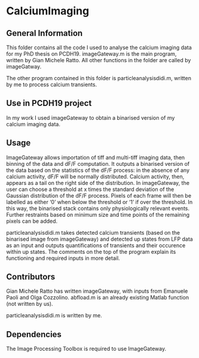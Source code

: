# CalciumImaging

## General Information
This folder contains all the code I used to analyse the calcium imaging data for my PhD thesis on PCDH19. 
imageGateway.m is the main program, written by Gian Michele Ratto. All other functions in the folder are called by imageGatway.

The other program contained in this folder is particleanalysisdidi.m, written by me to process calcium transients.

## Use in PCDH19 project
In my work I used imageGateway to obtain a binarised version of my calcium imaging data. 

## Usage
ImageGateway allows importation of tiff and multi-tiff imaging data, then binning of the data and dF/F computation. It outputs a binarised version of the 
data based on the statistics of the dF/F process: in the absence of any calcium activity, dF/F will be normally distributed. Calcium activity, then, appears
as a tail on the right side of the distribution. In imageGateway, the user can choose a threshold at x times the standard deviation of the Gaussian 
distribution of the dF/F process. Pixels of each frame will then be labelled as either ‘0’ when below the threshold or ‘1’ if over the threshold. In this
way, the binarised stack contains only physiologically relevant events. Further restraints based on minimum size and time points of the remaining pixels
can be added. 

particleanalysisdidi.m takes detected calcium transients (based on the binarised image from imageGateway) and detected up states from LFP data as an input
and outputs quantifications of transients and their occurence within up states. 
The comments on the top of the program explain its functioning and required inputs in more detail. 

## Contributors
Gian Michele Ratto has written imageGateway, with inputs from Emanuele Paoli and Olga Cozzolino. abfload.m is an already existing Matlab function
(not written by us).

particleanalysisdidi.m is written by me. 

## Dependencies
The Image Processing Toolbox is required to use ImageGateway. 






